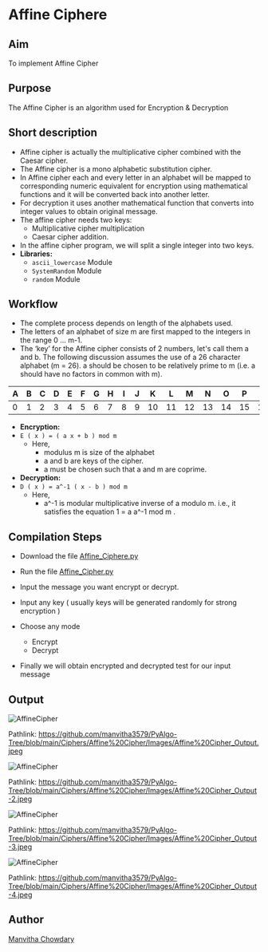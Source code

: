 # Affine Ciphere

## Aim

To implement Affine Cipher

## Purpose

The Affine Cipher is an algorithm used for Encryption & Decryption

## Short description

- Affine cipher is actually the multiplicative cipher combined with the Caesar cipher.
- The Affine cipher is a mono alphabetic substitution cipher.
- In Affine cipher each and every letter in an alphabet will be mapped to corresponding numeric equivalent for encryption using mathematical functions and it will be converted back into another letter.
- For decryption it uses another mathematical function that converts into integer values to obtain original message.
- The affine cipher needs two keys:
  - Multiplicative cipher multiplication
  - Caesar cipher addition.
- In the affine cipher program, we will split a single integer into two keys.
- **Libraries:**
  - `ascii_lowercase` Module
  - `SystemRandom` Module
  - `random` Module

## Workflow

- The complete process depends on length of the alphabets used.
- The letters of an alphabet of size m are first mapped to the integers in the range 0 … m-1.
- The ‘key’ for the Affine cipher consists of 2 numbers, let's call them a and b. The following discussion assumes the use of a 26 character alphabet (m = 26). a should be chosen to be relatively prime to m (i.e. a should have no factors in common with m).

| A   | B   | C   | D   | E   | F   | G   | H   | I   | J   | K   | L   | M   | N   | O   | P   | Q   | R   | S   | T   | U   | V   | W   | X   | Y   | Z   |
| --- | --- | --- | --- | --- | --- | --- | --- | --- | --- | --- | --- | --- | --- | --- | --- | --- | --- | --- | --- | --- | --- | --- | --- | --- | --- |
| 0   | 1   | 2   | 3   | 4   | 5   | 6   | 7   | 8   | 9   | 10  | 11  | 12  | 13  | 14  | 15  | 16  | 17  | 18  | 19  | 20  | 21  | 22  | 23  | 24  | 25  |

- **Encryption:**
- `E ( x ) = ( a x + b ) mod m`
  - Here,
    - modulus m is size of the alphabet
    - a and b are keys of the cipher.
    - a must be chosen such that a and m are coprime.
- **Decryption:**
- `D ( x ) = a^-1 ( x - b ) mod m`
  - Here,
    - a^-1 is modular multiplicative inverse of a modulo m. i.e., it satisfies the equation 1 = a a^-1 mod m .

## Compilation Steps

- Download the file [Affine_Ciphere.py](https://github.com/manvitha3579/dummy/blob/main/Affine%20Cipher/Affine_Cipher.py)

- Run the file [Affine_Cipher.py](https://github.com/manvitha3579/dummy/blob/main/Affine%20Cipher/Affine_Cipher.py)

- Input the message you want encrypt or decrypt.

- Input any key ( usually keys will be generated randomly for strong encryption )
- Choose any mode
  - Encrypt
  - Decrypt
- Finally we will obtain encrypted and decrypted test for our input message

## Output

![AffineCipher](https://user-images.githubusercontent.com/85128689/127323297-7d314cda-69b2-4a00-afbe-7a4a0223bfb6.png)

Pathlink: https://github.com/manvitha3579/PyAlgo-Tree/blob/main/Ciphers/Affine%20Cipher/Images/Affine%20Cipher_Output.jpeg

![AffineCipher](https://user-images.githubusercontent.com/71583695/127897246-ef2f118e-8024-4ea6-93dc-bb94551a0cb7.png)

Pathlink: https://github.com/manvitha3579/PyAlgo-Tree/blob/main/Ciphers/Affine%20Cipher/Images/Affine%20Cipher_Output-2.jpeg

![AffineCipher](https://user-images.githubusercontent.com/71583695/127897428-ef17f49c-8105-49f9-aaeb-ba9d26c54ca6.png)

Pathlink: https://github.com/manvitha3579/PyAlgo-Tree/blob/main/Ciphers/Affine%20Cipher/Images/Affine%20Cipher_Output-3.jpeg

![AffineCipher](https://user-images.githubusercontent.com/71583695/127897574-5c01afa5-d4bd-4b10-8a6c-7b220b5cedae.png)

Pathlink: https://github.com/manvitha3579/PyAlgo-Tree/blob/main/Ciphers/Affine%20Cipher/Images/Affine%20Cipher_Output-4.jpeg

## Author

[Manvitha Chowdary](https://github.com/manvitha3579)
